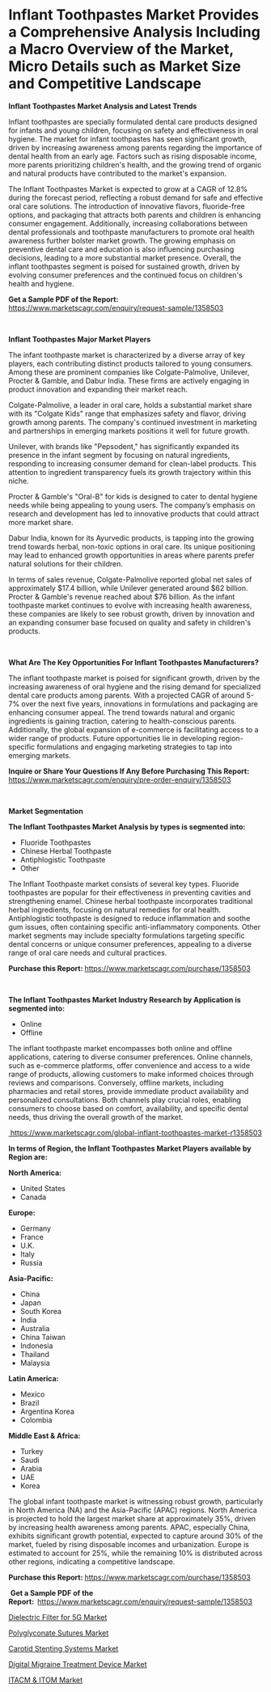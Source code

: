 <p><h1>Inflant Toothpastes Market Provides a Comprehensive Analysis Including a Macro Overview of the Market, Micro Details such as Market Size and Competitive Landscape</h1></p><p><strong>Inflant Toothpastes Market Analysis and Latest Trends</strong></p>
<p><p>Inflant toothpastes are specially formulated dental care products designed for infants and young children, focusing on safety and effectiveness in oral hygiene. The market for infant toothpastes has seen significant growth, driven by increasing awareness among parents regarding the importance of dental health from an early age. Factors such as rising disposable income, more parents prioritizing children's health, and the growing trend of organic and natural products have contributed to the market's expansion.</p><p>The Inflant Toothpastes Market is expected to grow at a CAGR of 12.8% during the forecast period, reflecting a robust demand for safe and effective oral care solutions. The introduction of innovative flavors, fluoride-free options, and packaging that attracts both parents and children is enhancing consumer engagement. Additionally, increasing collaborations between dental professionals and toothpaste manufacturers to promote oral health awareness further bolster market growth. The growing emphasis on preventive dental care and education is also influencing purchasing decisions, leading to a more substantial market presence. Overall, the inflant toothpastes segment is poised for sustained growth, driven by evolving consumer preferences and the continued focus on children's health and hygiene.</p></p>
<p><strong>Get a Sample PDF of the Report:&nbsp;</strong> <a href="https://www.marketscagr.com/enquiry/request-sample/1358503?utm_campaign=1177&utm_medium=2&utm_source=Github&utm_content=ia&utm_term=11102024&utm_id=inflant-toothpastes">https://www.marketscagr.com/enquiry/request-sample/1358503</a></p>
<p>&nbsp;</p>
<p><strong>Inflant Toothpastes Major Market Players</strong></p>
<p><p>The infant toothpaste market is characterized by a diverse array of key players, each contributing distinct products tailored to young consumers. Among these are prominent companies like Colgate-Palmolive, Unilever, Procter & Gamble, and Dabur India. These firms are actively engaging in product innovation and expanding their market reach.</p><p>Colgate-Palmolive, a leader in oral care, holds a substantial market share with its "Colgate Kids" range that emphasizes safety and flavor, driving growth among parents. The company's continued investment in marketing and partnerships in emerging markets positions it well for future growth.</p><p>Unilever, with brands like "Pepsodent," has significantly expanded its presence in the infant segment by focusing on natural ingredients, responding to increasing consumer demand for clean-label products. This attention to ingredient transparency fuels its growth trajectory within this niche.</p><p>Procter & Gamble's "Oral-B" for kids is designed to cater to dental hygiene needs while being appealing to young users. The company’s emphasis on research and development has led to innovative products that could attract more market share.</p><p>Dabur India, known for its Ayurvedic products, is tapping into the growing trend towards herbal, non-toxic options in oral care. Its unique positioning may lead to enhanced growth opportunities in areas where parents prefer natural solutions for their children.</p><p>In terms of sales revenue, Colgate-Palmolive reported global net sales of approximately $17.4 billion, while Unilever generated around $62 billion. Procter & Gamble's revenue reached about $76 billion. As the infant toothpaste market continues to evolve with increasing health awareness, these companies are likely to see robust growth, driven by innovation and an expanding consumer base focused on quality and safety in children's products.</p></p>
<p>&nbsp;</p>
<p><strong>What Are The Key Opportunities For Inflant Toothpastes Manufacturers?</strong></p>
<p><p>The inflant toothpaste market is poised for significant growth, driven by the increasing awareness of oral hygiene and the rising demand for specialized dental care products among parents. With a projected CAGR of around 5-7% over the next five years, innovations in formulations and packaging are enhancing consumer appeal. The trend towards natural and organic ingredients is gaining traction, catering to health-conscious parents. Additionally, the global expansion of e-commerce is facilitating access to a wider range of products. Future opportunities lie in developing region-specific formulations and engaging marketing strategies to tap into emerging markets.</p></p>
<p><strong>Inquire or Share Your Questions If Any Before Purchasing This Report:</strong> <a href="https://www.marketscagr.com/enquiry/pre-order-enquiry/1358503?utm_campaign=1177&utm_medium=2&utm_source=Github&utm_content=ia&utm_term=11102024&utm_id=inflant-toothpastes">https://www.marketscagr.com/enquiry/pre-order-enquiry/1358503</a></p>
<p>&nbsp;</p>
<p><strong>Market Segmentation</strong></p>
<p><strong>The Inflant Toothpastes Market Analysis by types is segmented into:</strong></p>
<p><ul><li>Fluoride Toothpastes</li><li>Chinese Herbal Toothpaste</li><li>Antiphlogistic Toothpaste</li><li>Other</li></ul></p>
<p><p>The Inflant Toothpaste market consists of several key types. Fluoride toothpastes are popular for their effectiveness in preventing cavities and strengthening enamel. Chinese herbal toothpaste incorporates traditional herbal ingredients, focusing on natural remedies for oral health. Antiphlogistic toothpaste is designed to reduce inflammation and soothe gum issues, often containing specific anti-inflammatory components. Other market segments may include specialty formulations targeting specific dental concerns or unique consumer preferences, appealing to a diverse range of oral care needs and cultural practices.</p></p>
<p><strong>Purchase this Report:&nbsp;</strong><a href="https://www.marketscagr.com/purchase/1358503?utm_campaign=1177&utm_medium=2&utm_source=Github&utm_content=ia&utm_term=11102024&utm_id=inflant-toothpastes">https://www.marketscagr.com/purchase/1358503</a></p>
<p>&nbsp;</p>
<p><strong>The Inflant Toothpastes Market Industry Research by Application is segmented into:</strong></p>
<p><ul><li>Online</li><li>Offline</li></ul></p>
<p><p>The inflant toothpaste market encompasses both online and offline applications, catering to diverse consumer preferences. Online channels, such as e-commerce platforms, offer convenience and access to a wide range of products, allowing customers to make informed choices through reviews and comparisons. Conversely, offline markets, including pharmacies and retail stores, provide immediate product availability and personalized consultations. Both channels play crucial roles, enabling consumers to choose based on comfort, availability, and specific dental needs, thus driving the overall growth of the market.</p></p>
<p><a href="https://www.marketscagr.com/global-inflant-toothpastes-market-r1358503?utm_campaign=1177&utm_medium=2&utm_source=Github&utm_content=ia&utm_term=11102024&utm_id=inflant-toothpastes">&nbsp;https://www.marketscagr.com/global-inflant-toothpastes-market-r1358503</a></p>
<p><strong>In terms of Region, the Inflant Toothpastes Market Players available by Region are:</strong></p>
<p>
    <p> <strong> North America: </strong>
        <ul>
            <li>United States</li>
            <li>Canada</li>
        </ul>
        </p> 
    <p> <strong> Europe: </strong>
        <ul>
            <li>Germany</li>
            <li>France</li>
            <li>U.K.</li>
            <li>Italy</li>
            <li>Russia</li>
        </ul>
        </p> 
    <p> <strong> Asia-Pacific: </strong>
        <ul>
            <li>China</li>
            <li>Japan</li>
            <li>South Korea</li>
            <li>India</li>
            <li>Australia</li>
            <li>China Taiwan</li>
            <li>Indonesia</li>
            <li>Thailand</li>
            <li>Malaysia</li>
        </ul>
        </p> 
    <p> <strong> Latin America: </strong>
        <ul>
            <li>Mexico</li>
            <li>Brazil</li>
            <li>Argentina Korea</li>
            <li>Colombia</li>
        </ul>
        </p> 
    <p> <strong> Middle East & Africa: </strong>
        <ul>
            <li>Turkey</li>
            <li>Saudi</li>
            <li>Arabia</li>
            <li>UAE</li>
            <li>Korea</li>
        </ul>
    </p>
    </p>
<p><p>The global infant toothpaste market is witnessing robust growth, particularly in North America (NA) and the Asia-Pacific (APAC) regions. North America is projected to hold the largest market share at approximately 35%, driven by increasing health awareness among parents. APAC, especially China, exhibits significant growth potential, expected to capture around 30% of the market, fueled by rising disposable incomes and urbanization. Europe is estimated to account for 25%, while the remaining 10% is distributed across other regions, indicating a competitive landscape.</p></p>
<p><strong>Purchase this Report: </strong><a href="https://www.marketscagr.com/purchase/1358503?utm_campaign=1177&utm_medium=2&utm_source=Github&utm_content=ia&utm_term=11102024&utm_id=inflant-toothpastes">https://www.marketscagr.com/purchase/1358503</a></p>
<p>&nbsp;<strong>Get a Sample PDF of the Report:&nbsp;&nbsp;</strong><a href="https://www.marketscagr.com/enquiry/request-sample/1358503?utm_campaign=1177&utm_medium=2&utm_source=Github&utm_content=ia&utm_term=11102024&utm_id=inflant-toothpastes">https://www.marketscagr.com/enquiry/request-sample/1358503</a></p>
<p><strong></strong></p>
<p><p><a href="https://issuu.com/reportprime-2/docs/dielectric-filter-for-5g-market-siz_942c94a5be4208?utm_campaign=1177&utm_medium=2&utm_source=Github&utm_content=ia&utm_term=11102024&utm_id=inflant-toothpastes">Dielectric Filter for 5G Market</a></p><p><a href="https://www.linkedin.com/pulse/exploring-polyglyconate-sutures-market-dynamics-global-sx7oc?utm_campaign=1177&utm_medium=2&utm_source=Github&utm_content=ia&utm_term=11102024&utm_id=inflant-toothpastes">Polyglyconate Sutures Market</a></p><p><a href="https://www.linkedin.com/pulse/carotid-stenting-systems-market-share-size-trends-industry-vfkge?utm_campaign=1177&utm_medium=2&utm_source=Github&utm_content=ia&utm_term=11102024&utm_id=inflant-toothpastes">Carotid Stenting Systems Market</a></p><p><a href="https://www.linkedin.com/pulse/digital-migraine-treatment-device-market-trends-detailed-siude?utm_campaign=1177&utm_medium=2&utm_source=Github&utm_content=ia&utm_term=11102024&utm_id=inflant-toothpastes">Digital Migraine Treatment Device Market</a></p><p><a href="https://issuu.com/reportprime-2/docs/itacm-itom-market-size-2030.pptx_6733b7bc7a8a17?utm_campaign=1177&utm_medium=2&utm_source=Github&utm_content=ia&utm_term=11102024&utm_id=inflant-toothpastes">ITACM & ITOM Market</a></p></p>
